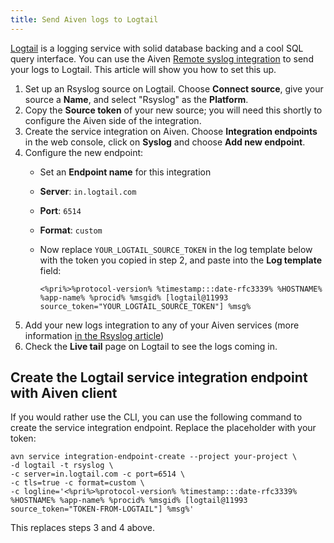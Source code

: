 ```yaml
---
title: Send Aiven logs to Logtail
---
```


[Logtail](https://betterstack.com/logs) is a logging service with solid
database backing and a cool SQL query interface. You can use the Aiven
[Remote syslog integration](/docs/integrations/rsyslog) to send your
logs to Logtail. This article will show you how to set this up.

1.  Set up an Rsyslog source on Logtail. Choose **Connect source**, give
    your source a **Name**, and select \"Rsyslog\" as the **Platform**.
2.  Copy the **Source token** of your new source; you will need this
    shortly to configure the Aiven side of the integration.
3.  Create the service integration on Aiven. Choose **Integration
    endpoints** in the web console, click on **Syslog** and choose **Add
    new endpoint**.
4.  Configure the new endpoint:
    -   Set an **Endpoint name** for this integration

    -   **Server**: `in.logtail.com`

    -   **Port**: `6514`

    -   **Format**: `custom`

    -   Now replace `YOUR_LOGTAIL_SOURCE_TOKEN` in the log template
        below with the token you copied in step 2, and paste into the
        **Log template** field:

        ``` 
        <%pri%>%protocol-version% %timestamp:::date-rfc3339% %HOSTNAME% %app-name% %procid% %msgid% [logtail@11993 source_token="YOUR_LOGTAIL_SOURCE_TOKEN"] %msg%
        ```
5.  Add your new logs integration to any of your Aiven services (more
    information
    [in the Rsyslog article](/docs/integrations/rsyslog#add_rsyslog_integration))
6.  Check the **Live tail** page on Logtail to see the logs coming in.

## Create the Logtail service integration endpoint with Aiven client

If you would rather use the CLI, you can use the following command to
create the service integration endpoint. Replace the placeholder with
your token:

``` 
avn service integration-endpoint-create --project your-project \
-d logtail -t rsyslog \
-c server=in.logtail.com -c port=6514 \
-c tls=true -c format=custom \
-c logline='<%pri%>%protocol-version% %timestamp:::date-rfc3339% %HOSTNAME% %app-name% %procid% %msgid% [logtail@11993 source_token="TOKEN-FROM-LOGTAIL"] %msg%'
```

This replaces steps 3 and 4 above.
